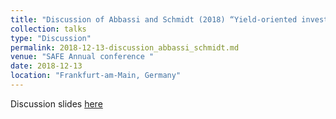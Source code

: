 ```yaml
---
title: "Discussion of Abbassi and Schmidt (2018) “Yield-oriented investment behaviour in debt securities markets”"
collection: talks
type: "Discussion"
permalink: 2018-12-13-discussion_abbassi_schmidt.md
venue: "SAFE Annual conference "
date: 2018-12-13
location: "Frankfurt-am-Main, Germany"
---
```


Discussion slides [here](../files/Discussion_Nguyen.pdf)
